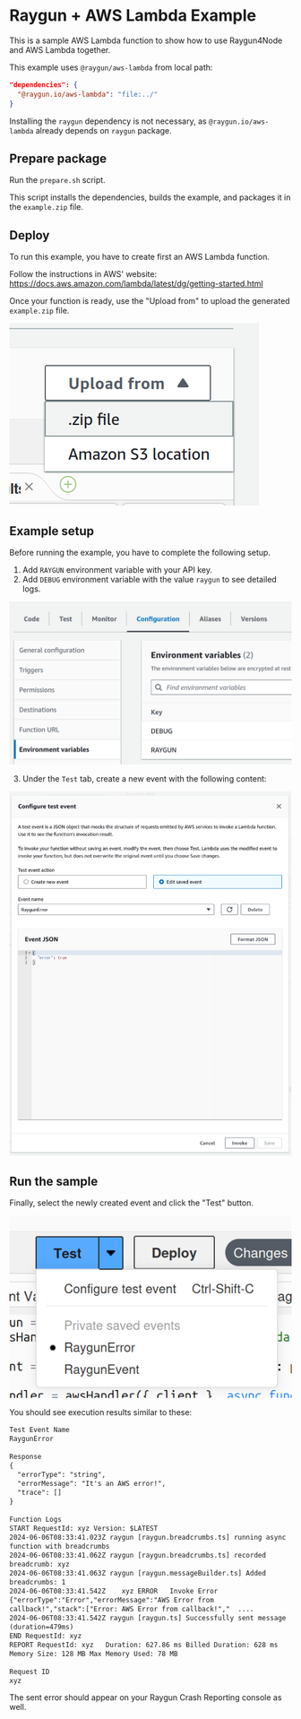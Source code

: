 # Raygun + AWS Lambda Example

This is a sample AWS Lambda function to show how to use Raygun4Node and AWS Lambda together.

This example uses `@raygun/aws-lambda` from local path:

```json
"dependencies": {
  "@raygun.io/aws-lambda": "file:../"
}
```

Installing the `raygun` dependency is not necessary, as `@raygun.io/aws-lambda` already depends on `raygun` package.

## Prepare package

Run the `prepare.sh` script.

This script installs the dependencies, builds the example, and packages it in the `example.zip` file.

## Deploy

To run this example, you have to create first an AWS Lambda function.

Follow the instructions in AWS' website: https://docs.aws.amazon.com/lambda/latest/dg/getting-started.html

Once your function is ready, use the "Upload from" to upload the generated `example.zip` file.

![Upload Image](../assets/example-1.png)

## Example setup

Before running the example, you have to complete the following setup.

1. Add `RAYGUN` environment variable with your API key.
2. Add `DEBUG` environment variable with the value `raygun` to see detailed logs.

![Environment Variables](../assets/example-2.png)

3. Under the `Test` tab, create a new event with the following content:

![Error event](../assets/example-3.png)

## Run the sample

Finally, select the newly created event and click the "Test" button.

![Send test](../assets/example-4.png)

You should see execution results similar to these:

```
Test Event Name
RaygunError

Response
{
  "errorType": "string",
  "errorMessage": "It's an AWS error!",
  "trace": []
}

Function Logs
START RequestId: xyz Version: $LATEST
2024-06-06T08:33:41.023Z raygun [raygun.breadcrumbs.ts] running async function with breadcrumbs
2024-06-06T08:33:41.062Z raygun [raygun.breadcrumbs.ts] recorded breadcrumb: xyz
2024-06-06T08:33:41.063Z raygun [raygun.messageBuilder.ts] Added breadcrumbs: 1
2024-06-06T08:33:41.542Z	xyz ERROR	Invoke Error 	{"errorType":"Error","errorMessage":"AWS Error from callback!","stack":["Error: AWS Error from callback!","  ....
2024-06-06T08:33:41.542Z raygun [raygun.ts] Successfully sent message (duration=479ms)
END RequestId: xyz
REPORT RequestId: xyz	Duration: 627.86 ms	Billed Duration: 628 ms	Memory Size: 128 MB	Max Memory Used: 78 MB

Request ID
xyz
```

The sent error should appear on your Raygun Crash Reporting console as well.
